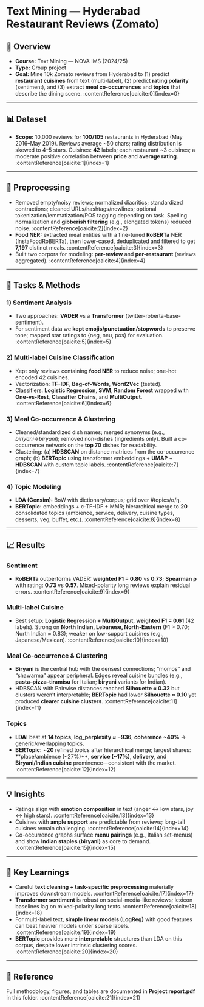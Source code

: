 # Text Mining — Hyderabad Restaurant Reviews (Zomato)

## 📌 Overview
- **Course:** Text Mining — NOVA IMS (2024/25)  
- **Type:** Group project  
- **Goal:** Mine 10k Zomato reviews from Hyderabad to (1) predict **restaurant cuisines** from text (multi-label), (2) predict **rating polarity** (sentiment), and (3) extract **meal co-occurrences** and **topics** that describe the dining scene. :contentReference[oaicite:0]{index=0}

---

## 📊 Dataset
- **Scope:** 10,000 reviews for **100/105** restaurants in Hyderabad (May 2016–May 2019). Reviews average ~50 chars; rating distribution is skewed to 4–5 stars. Cuisines: **42** labels; each restaurant ~3 cuisines; a moderate positive correlation between **price** and **average rating**. :contentReference[oaicite:1]{index=1}

---

## 🧹 Preprocessing
- Removed empty/noisy reviews; normalized diacritics; standardized contractions; cleaned URLs/hashtags/newlines; optional tokenization/lemmatization/POS tagging depending on task. Spelling normalization and **gibberish filtering** (e.g., elongated tokens) reduced noise. :contentReference[oaicite:2]{index=2}  
- **Food NER:** extracted meal entities with a fine-tuned **RoBERTa** NER (InstaFoodRoBERTa), then lower-cased, deduplicated and filtered to get **7,197** distinct meals. :contentReference[oaicite:3]{index=3}  
- Built two corpora for modeling: **per-review** and **per-restaurant** (reviews aggregated). :contentReference[oaicite:4]{index=4}

---

## 🧠 Tasks & Methods

### 1) Sentiment Analysis
- Two approaches: **VADER** vs a **Transformer** (twitter-roberta-base-sentiment).  
- For sentiment data we **kept emojis/punctuation/stopwords** to preserve tone; mapped star ratings to {neg, neu, pos} for evaluation. :contentReference[oaicite:5]{index=5}

### 2) Multi-label Cuisine Classification
- Kept only reviews containing **food NER** to reduce noise; one-hot encoded 42 cuisines.  
- Vectorization: **TF-IDF**, **Bag-of-Words**, **Word2Vec** (tested).  
- Classifiers: **Logistic Regression**, **SVM**, **Random Forest** wrapped with **One-vs-Rest**, **Classifier Chains**, and **MultiOutput**. :contentReference[oaicite:6]{index=6}

### 3) Meal Co-occurrence & Clustering
- Cleaned/standardized dish names; merged synonyms (e.g., *biriyani*→*biryani*); removed non-dishes (ingredients only). Built a co-occurrence network on the **top 70** dishes for readability.  
- Clustering: (a) **HDBSCAN** on distance matrices from the co-occurrence graph; (b) **BERTopic** using transformer embeddings + **UMAP** + **HDBSCAN** with custom topic labels. :contentReference[oaicite:7]{index=7}

### 4) Topic Modeling
- **LDA (Gensim):** BoW with dictionary/corpus; grid over #topics/α/η.  
- **BERTopic:** embeddings + c-TF-IDF + MMR; hierarchical merge to **20** consolidated topics (ambience, service, delivery, cuisine types, desserts, veg, buffet, etc.). :contentReference[oaicite:8]{index=8}

---

## 📈 Results

### Sentiment
- **RoBERTa** outperforms VADER: **weighted F1 = 0.80** vs **0.73**; **Spearman ρ** with rating: **0.73** vs **0.57**. Mixed-polarity long reviews explain residual errors. :contentReference[oaicite:9]{index=9}

### Multi-label Cuisine
- Best setup: **Logistic Regression + MultiOutput**, **weighted F1 = 0.61** (42 labels). Strong on **North Indian, Lebanese, North-Eastern** (F1 > 0.70; North Indian ≈ 0.83); weaker on low-support cuisines (e.g., Japanese/Mexican). :contentReference[oaicite:10]{index=10}

### Meal Co-occurrence & Clustering
- **Biryani** is the central hub with the densest connections; “momos” and “shawarma” appear peripheral. Edges reveal cuisine bundles (e.g., **pasta–pizza–tiramisu** for Italian; **biryani** variants for Indian).  
- HDBSCAN with Pairwise distances reached **Silhouette ≈ 0.32** but clusters weren’t interpretable; **BERTopic** had lower **Silhouette ≈ 0.10** yet produced **clearer cuisine clusters**. :contentReference[oaicite:11]{index=11}

### Topics
- **LDA:** best at **14 topics**, **log_perplexity ≈ −936**, **coherence ~40%** → generic/overlapping topics.  
- **BERTopic:** ~**20** refined topics after hierarchical merge; largest shares: **place/ambience (~27%)**, **service (~17%)**, **delivery**, and **Biryani/Indian cuisine** prominence—consistent with the market. :contentReference[oaicite:12]{index=12}

---

## 💡 Insights
- Ratings align with **emotion composition** in text (anger ↔ low stars, joy ↔ high stars). :contentReference[oaicite:13]{index=13}  
- Cuisines with **ample support** are predictable from reviews; long-tail cuisines remain challenging. :contentReference[oaicite:14]{index=14}  
- Co-occurrence graphs surface **menu pairings** (e.g., Italian set-menus) and show **Indian staples (biryani)** as core to demand. :contentReference[oaicite:15]{index=15}

---

## 🧠 Key Learnings
- Careful **text cleaning + task-specific preprocessing** materially improves downstream models. :contentReference[oaicite:17]{index=17}  
- **Transformer sentiment** is robust on social-media-like reviews; lexicon baselines lag on mixed-polarity long texts. :contentReference[oaicite:18]{index=18}  
- For multi-label text, **simple linear models (LogReg)** with good features can beat heavier models under sparse labels. :contentReference[oaicite:19]{index=19}  
- **BERTopic** provides more **interpretable** structures than LDA on this corpus, despite lower intrinsic clustering scores. :contentReference[oaicite:20]{index=20}

---

## 📎 Reference
Full methodology, figures, and tables are documented in **Project report.pdf** in this folder. :contentReference[oaicite:21]{index=21}
